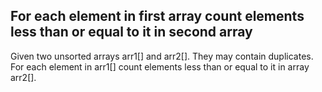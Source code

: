 ## For each element in first array count elements less than or equal to it in second array

Given two unsorted arrays arr1[] and arr2[]. They may contain duplicates. For each element in arr1[] count elements less than or equal to it in array arr2[].